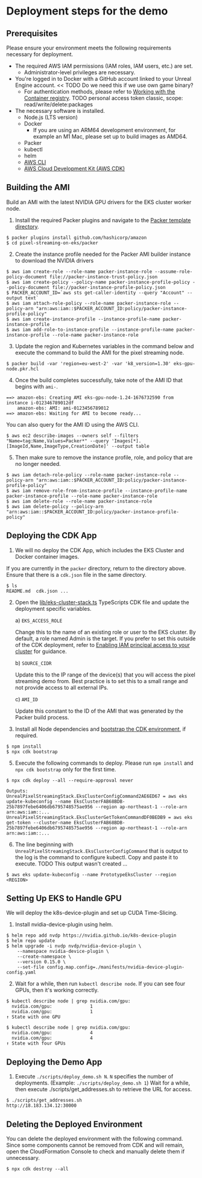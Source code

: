 # Deployment steps for the demo

## Prerequisites
Please ensure your environment meets the following requirements necessary for deployment.
- The required AWS IAM permissions (IAM roles, IAM users, etc.) are set.
    - Administrator-level privileges are necessary.
- You're logged in to Docker with a GitHub account linked to your Unreal Engine account. << TODO Do we need this if we use own game binary?
    - For authentication methods, please refer to  [Working with the Container registry](https://docs.github.com/en/packages/working-with-a-github-packages-registry/working-with-the-container-registry#container-registry%E3%81%A7%E3%81%AE%E8%AA%8D%E8%A8%BC).
    TODO personal access token classic, scope: read/write/delete:packages
- The necessary software is installed.
    - Node.js (LTS version)
    - Docker
        - If you are using an ARM64 development environment, for example an M1 Mac, please set up to build images as AMD64.
    - Packer
    - kubectl
    - helm
    - [AWS CLI](https://docs.aws.amazon.com/cli/latest/userguide/getting-started-install.html)
    - [AWS Cloud Development Kit (AWS CDK)](https://docs.aws.amazon.com/cdk/v2/guide/getting_started.html#getting_started_install)


## Building the AMI

Build an AMI with the latest NVIDIA GPU drivers for the EKS cluster worker node.

1. Install the required Packer plugins and navigate to the [Packer template directory](../packer/).

```console
$ packer plugins install github.com/hashicorp/amazon
$ cd pixel-streaming-on-eks/packer
```

2. Create the instance profile needed for the Packer AMI builder instance to download the NVIDIA drivers

```console
$ aws iam create-role --role-name packer-instance-role --assume-role-policy-document file://packer-instance-trust-policy.json
$ aws iam create-policy --policy-name packer-instance-profile-policy --policy-document file://packer-instance-profile-policy.json
$ PACKER_ACCOUNT_ID=`aws sts get-caller-identity --query "Account" --output text`
$ aws iam attach-role-policy --role-name packer-instance-role --policy-arn "arn:aws:iam::$PACKER_ACCOUNT_ID:policy/packer-instance-profile-policy"
$ aws iam create-instance-profile --instance-profile-name packer-instance-profile
$ aws iam add-role-to-instance-profile --instance-profile-name packer-instance-profile --role-name packer-instance-role
```

3. Update the region and Kubernetes variables in the command below and execute the command to build the AMI for the pixel streaming node.

```console
$ packer build -var 'region=eu-west-2' -var 'k8_version=1.30' eks-gpu-node.pkr.hcl
```

4. Once the build completes successfully, take note of the AMI ID that begins with `ami-`. 

```console
==> amazon-ebs: Creating AMI eks-gpu-node-1.24-1676732590 from instance i-012346789012df
    amazon-ebs: AMI: ami-0123456789012
==> amazon-ebs: Waiting for AMI to become ready...
```

You can also query for the AMI ID using the AWS CLI.

```console
$ aws ec2 describe-images --owners self --filters "Name=tag:Name,Values=Packer*" --query 'Images[*].[ImageId,Name,ImageType,CreationDate]' --output table
```

5. Then make sure to remove the instance profile, role, and policy that are no longer needed.

```console
$ aws iam detach-role-policy --role-name packer-instance-role --policy-arn "arn:aws:iam::$PACKER_ACCOUNT_ID:policy/packer-instance-profile-policy"
$ aws iam remove-role-from-instance-profile --instance-profile-name packer-instance-profile --role-name packer-instance-role
$ aws iam delete-role --role-name packer-instance-role
$ aws iam delete-policy --policy-arn "arn:aws:iam::$PACKER_ACCOUNT_ID:policy/packer-instance-profile-policy"
```

## Deploying the CDK App
1. We will no deploy the CDK App, which includes the EKS Cluster and Docker container images.

If you are currently in the `packer` directory, return to the directory above. Ensure that there is a `cdk.json` file in the same directory.

```console
$ ls
README.md  cdk.json ...
```

2. Open the [lib/eks-cluster-stack.ts](../lib/eks-cluster-stack.ts) TypeScripts CDK file and update the deployment specific variables.

    a) `EKS_ACCESS_ROLE` 

    Change this to the name of an existing role or user to the EKS cluster. By default, a role named Admin is the target. If you prefer to set this outside of the CDK deployment, refer to [Enabling IAM principal access to your cluster](https://docs.aws.amazon.com/eks/latest/userguide/add-user-role.html)  for guidance.

    b) `SOURCE_CIDR`

    Update this to the IP range of the device(s) that you will access the pixel streaming demo from. Best practice is to set this to a small range and not provide access to all external IPs.

    c) `AMI_ID`

    Update this constant to the ID of the AMI that was generated by the Packer build process.

3. Install all Node dependencies and [bootstrap the CDK environment](https://docs.aws.amazon.com/cdk/v2/guide/bootstrapping.html), if required.

```console
$ npm install
$ npx cdk bootstrap 
```

5. Execute the following commands to deploy. Please run `npm install` and `npx cdk bootstrap` only for the first time.

```console
$ npx cdk deploy --all --require-approval never

Outputs:
UnrealPixelStreamingStack.EksClusterConfigCommand2AE6ED67 = aws eks update-kubeconfig --name EksClusterFAB68BDB-25b7897febe6406db6795748575ae956 --region ap-northeast-1 --role-arn arn:aws:iam::...
UnrealPixelStreamingStack.EksClusterGetTokenCommandDF0BEDB9 = aws eks get-token --cluster-name EksClusterFAB68BDB-25b7897febe6406db6795748575ae956 --region ap-northeast-1 --role-arn arn:aws:iam::...
```

6. The line beginning with `UnrealPixelStreamingStack.EksClusterConfigCommand` that is output to the log is the command to configure kubectl. Copy and paste it to execute.
TODO This output wasn't created ...
```
$ aws eks update-kubeconfig --name PrototypeEksCluster --region <REGION>
```

## Setting Up EKS to Handle GPU
We will deploy the k8s-device-plugin and set up CUDA Time-Slicing.

1. Install nvidia-device-plugin using helm.
```
$ helm repo add nvdp https://nvidia.github.io/k8s-device-plugin
$ helm repo update
$ helm upgrade -i nvdp nvdp/nvidia-device-plugin \
    --namespace nvidia-device-plugin \
    --create-namespace \
    --version 0.15.0 \
    --set-file config.map.config=./manifests/nvidia-device-plugin-config.yaml
```

2. Wait for a while, then run `kubectl describe node`. If you can see four GPUs, then it's working correctly.
```
$ kubectl describe node | grep nvidia.com/gpu:
  nvidia.com/gpu:              1
  nvidia.com/gpu:              1
↑ State with one GPU

$ kubectl describe node | grep nvidia.com/gpu:
  nvidia.com/gpu:              4
  nvidia.com/gpu:              4
↑ State with four GPUs
```

## Deploying the Demo App
1. Execute `./scripts/deploy_demo.sh N`. `N` specifies the number of deployments. (Example: `./scripts/deploy_demo.sh 1`)
   Wait for a while, then execute ./scripts/get_addresses.sh to retrieve the URL for access.
```
$ ./scripts/get_addresses.sh
http://18.183.134.12:30000
```

## Deleting the Deployed Environment
You can delete the deployed environment with the following command. Since some components cannot be removed from CDK and will remain, open the CloudFormation Console to check and manually delete them if unnecessary.
```
$ npx cdk destroy --all
```
